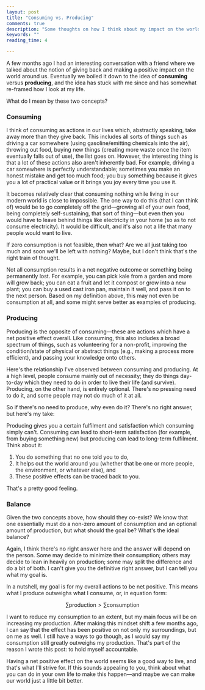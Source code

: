 ```yaml
---
layout: post
title: "Consuming vs. Producing"
comments: true
description: "Some thoughts on how I think about my impact on the world."
keywords: ""
reading_time: 4

---
```


A few months ago I had an interesting conversation with a friend where we talked about the notion of giving back and making a positive impact on the world around us. Eventually we boiled it down to the idea of **consuming** versus **producing**, and the idea has stuck with me since and has somewhat re-framed how I look at my life. 

What do I mean by these two concepts?

### Consuming

I think of consuming as actions in our lives which, abstractly speaking, take away more than they give back. This includes all sorts of things such as driving a car somewhere (using gasoline/emitting chemicals into the air), throwing out food, buying new things (creating more waste once the item eventually falls out of use), the list goes on. However, the interesting thing is that a lot of these actions also aren't inherently bad. For example, driving a car somewhere is perfectly understandable; sometimes you make an honest mistake and get too much food; you buy something because it gives you a lot of practical value or it brings you joy every time you use it.

It becomes relatively clear that consuming nothing while living in our modern world is close to impossible. The one way to do this (that I can think of) would be to go completely off the grid—growing all of your own food, being completely self-sustaining, that sort of thing—but even then you would have to leave behind things like electricity in your home (so as to not consume electricity). It would be difficult, and it's also not a life that many people would want to live.

If zero consumption is not feasible, then what? Are we all just taking too much and soon we'll be left with nothing? Maybe, but I don't think that's the right train of thought.

Not all consumption results in a net negative outcome or something being permanently lost. For example, you can pick kale from a garden and more will grow back; you can eat a fruit and let it compost or grow into a new plant; you can buy a used cast iron pan, maintain it well, and pass it on to the next person. Based on my definition above, this may not even be consumption at all, and some might serve better as examples of producing.

### Producing

Producing is the opposite of consuming—these are actions which have a net positive effect overall. Like consuming, this also includes a broad spectrum of things, such as volunteering for a non-profit, improving the condition/state of physical or abstract things (e.g., making a process more efficient), and passing your knowledge onto others.

Here's the relationship I've observed between consuming and producing. At a high level, people consume mainly out of necessity; they do things day-to-day which they need to do in order to live their life (and survive). Producing, on the other hand, is entirely optional. There's no pressing need to do it, and some people may not do much of it at all.

So if there's no need to produce, why even do it? There's no right answer, but here's my take:

Producing gives you a certain fulfilment and satisfaction which consuming simply can't. Consuming can lead to short-term satisfaction (for example, from buying something new) but producing can lead to long-term fulfilment. Think about it: 

1. You do something that no one told you to do,
2. It helps out the world around you (whether that be one or more people, the environment, or whatever else), and
3. These positive effects can be traced back to you.

That's a pretty good feeling.

### Balance

Given the two concepts above, how should they co-exist? We know that one essentially must do a non-zero amount of consumption and an optional amount of production, but what should the goal be? What's the ideal balance?

Again, I think there's no right answer here and the answer will depend on the person. Some may decide to minimize their consumption; others may decide to lean in heavily on production; some may split the difference and do a bit of both. I can't give you the definitive right answer, but I can tell you what my goal is.

In a nutshell, my goal is for my overall actions to be net positive. This means what I produce outweighs what I consume, or, in equation form:

$$\sum \text{production} > \sum \text{consumption}$$

I want to reduce my consumption to an extent, but my main focus will be on increasing my production. After making this mindset shift a few months ago, I can say that the effect has been positive on not only my surroundings, but on me as well. I still have a ways to go though, as I would say my consumption still greatly outweighs my production. That's part of the reason I wrote this post: to hold myself accountable.

Having a net positive effect on the world seems like a good way to live, and that's what I'll strive for. If this sounds appealing to you, think about what you can do in your own life to make this happen—and maybe we can make our world just a little bit better.



 